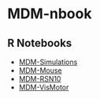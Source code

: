# MDM-nbook

## R Notebooks
- [MDM-Simulations](http://htmlpreview.github.com/?https://github.com/schw4b/MDM/blob/master/MDM-Simulations.html)
- [MDM-Mouse](http://htmlpreview.github.com/?https://github.com/schw4b/MDM/blob/master/MDM-Mouse.html)
- [MDM-RSN10](http://htmlpreview.github.com/?https://github.com/schw4b/MDM/blob/master/MDM-RSN10.html)
- [MDM-VisMotor](http://htmlpreview.github.com/?https://github.com/schw4b/MDM/blob/master/MDM-VisMotor.html)
